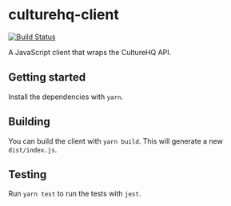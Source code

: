 # culturehq-client

[![Build Status](https://travis-ci.com/CultureHQ/client.svg?token=kQUiABmGkzyHdJdMnCnv&branch=master)](https://travis-ci.com/CultureHQ/client)

A JavaScript client that wraps the CultureHQ API.

## Getting started

Install the dependencies with `yarn`.

## Building

You can build the client with `yarn build`. This will generate a new `dist/index.js`.

## Testing

Run `yarn test` to run the tests with `jest`.
